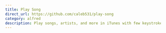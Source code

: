 ```yaml
---
title: Play Song
direct_url: https://github.com/caleb531/play-song
category: alfred
description: Play songs, artists, and more in iTunes with few keystrokes
---
```

